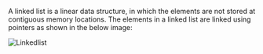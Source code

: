 A linked list is a linear data structure, in which the elements are not stored at contiguous memory locations. The elements in a linked list are linked using pointers as shown in the below image:

![Linkedlist](https://user-images.githubusercontent.com/76674591/197583244-dbf1fccd-dcba-4e9a-9051-9daace5e0566.png)
